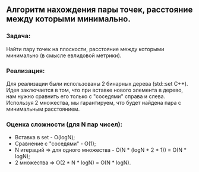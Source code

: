 ## Алгоритм нахождения пары точек, расстояние между которыми минимально.
### Задача:
Найти пару точек на плоскости, расстояние между которыми минимально (в смысле евлидовой метрики).
### Реализация:
Для реализации были использованы 2 бинарных дерева (std::set C++).
Идея заключается в том, что при вставке нового элемента в дерево, нам нужно сравнить его только
с "соседями" справа и слева. Используя 2 множества, мы гарантируем, что будет найдена пара с
минимальным расстоянием. 
### Оценка сложности (для N пар чисел):
* Вставка в set - O(logN);
* Сравнение с "соседями" - О(1);
* N итераций => для одного множества - O(N * (logN + 2 * 1)) = O(N * logN);
* 2 множества => O(2 * N * logN) = O(N * logN).
